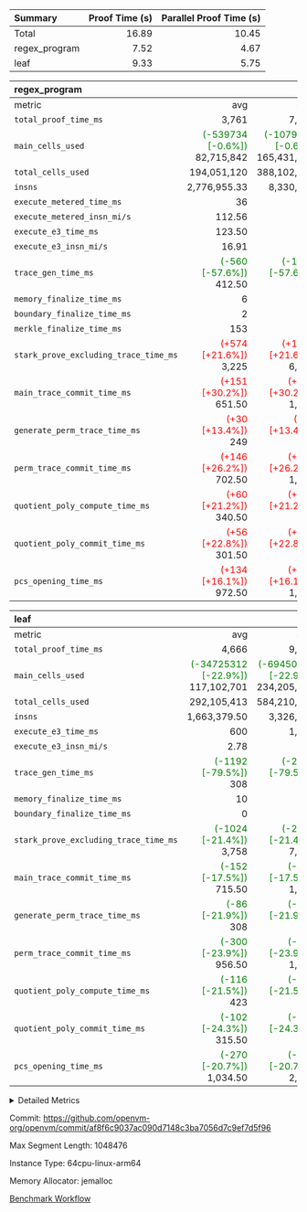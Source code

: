 | Summary | Proof Time (s) | Parallel Proof Time (s) |
|:---|---:|---:|
| Total |  16.89 |  10.45 |
| regex_program |  7.52 |  4.67 |
| leaf |  9.33 |  5.75 |


| regex_program |||||
|:---|---:|---:|---:|---:|
|metric|avg|sum|max|min|
| `total_proof_time_ms ` |  3,761 |  7,522 |  4,669 |  2,853 |
| `main_cells_used     ` | <span style='color: green'>(-539734 [-0.6%])</span> 82,715,842 | <span style='color: green'>(-1079468 [-0.6%])</span> 165,431,684 | <span style='color: green'>(-2347105 [-2.5%])</span> 91,153,694 | <span style='color: red'>(+1267637 [+1.7%])</span> 74,277,990 |
| `total_cells_used    ` |  194,051,120 |  388,102,240 |  211,864,680 |  176,237,560 |
| `insns               ` |  2,776,955.33 |  8,330,866 |  4,165,433 |  1,921,433 |
| `execute_metered_time_ms` |  36 | -          | -          | -          |
| `execute_metered_insn_mi/s` |  112.56 | -          |  112.56 |  112.56 |
| `execute_e3_time_ms  ` |  123.50 |  247 |  139 |  108 |
| `execute_e3_insn_mi/s` |  16.91 | -          |  17.78 |  16.04 |
| `trace_gen_time_ms   ` | <span style='color: green'>(-560 [-57.6%])</span> 412.50 | <span style='color: green'>(-1119 [-57.6%])</span> 825 | <span style='color: green'>(-622 [-54.2%])</span> 525 | <span style='color: green'>(-497 [-62.4%])</span> 300 |
| `memory_finalize_time_ms` |  6 |  12 |  10 |  2 |
| `boundary_finalize_time_ms` |  2 |  4 |  4 |  0 |
| `merkle_finalize_time_ms` |  153 |  306 |  239 |  67 |
| `stark_prove_excluding_trace_time_ms` | <span style='color: red'>(+574 [+21.6%])</span> 3,225 | <span style='color: red'>(+1147 [+21.6%])</span> 6,450 | <span style='color: red'>(+1183 [+41.9%])</span> 4,005 | <span style='color: green'>(-36 [-1.5%])</span> 2,445 |
| `main_trace_commit_time_ms` | <span style='color: red'>(+151 [+30.2%])</span> 651.50 | <span style='color: red'>(+302 [+30.2%])</span> 1,303 | <span style='color: red'>(+281 [+50.4%])</span> 838 | <span style='color: red'>(+21 [+4.7%])</span> 465 |
| `generate_perm_trace_time_ms` | <span style='color: red'>(+30 [+13.4%])</span> 249 | <span style='color: red'>(+59 [+13.4%])</span> 498 | <span style='color: red'>(+66 [+28.4%])</span> 298 | <span style='color: green'>(-7 [-3.4%])</span> 200 |
| `perm_trace_commit_time_ms` | <span style='color: red'>(+146 [+26.2%])</span> 702.50 | <span style='color: red'>(+292 [+26.2%])</span> 1,405 | <span style='color: red'>(+274 [+47.6%])</span> 850 | <span style='color: red'>(+18 [+3.4%])</span> 555 |
| `quotient_poly_compute_time_ms` | <span style='color: red'>(+60 [+21.2%])</span> 340.50 | <span style='color: red'>(+119 [+21.2%])</span> 681 | <span style='color: red'>(+130 [+42.9%])</span> 433 | <span style='color: green'>(-11 [-4.2%])</span> 248 |
| `quotient_poly_commit_time_ms` | <span style='color: red'>(+56 [+22.8%])</span> 301.50 | <span style='color: red'>(+112 [+22.8%])</span> 603 | <span style='color: red'>(+112 [+39.9%])</span> 393 |  210 |
| `pcs_opening_time_ms ` | <span style='color: red'>(+134 [+16.1%])</span> 972.50 | <span style='color: red'>(+269 [+16.1%])</span> 1,945 | <span style='color: red'>(+323 [+37.4%])</span> 1,186 | <span style='color: green'>(-54 [-6.6%])</span> 759 |

| leaf |||||
|:---|---:|---:|---:|---:|
|metric|avg|sum|max|min|
| `total_proof_time_ms ` |  4,666 |  9,332 |  5,745 |  3,587 |
| `main_cells_used     ` | <span style='color: green'>(-34725312 [-22.9%])</span> 117,102,701 | <span style='color: green'>(-69450624 [-22.9%])</span> 234,205,402 | <span style='color: green'>(-7021046 [-4.6%])</span> 147,206,832 | <span style='color: green'>(-62429578 [-41.8%])</span> 86,998,570 |
| `total_cells_used    ` |  292,105,413 |  584,210,826 |  376,104,998 |  208,105,828 |
| `insns               ` |  1,663,379.50 |  3,326,759 |  1,830,075 |  1,496,684 |
| `execute_e3_time_ms  ` |  600 |  1,200 |  677 |  523 |
| `execute_e3_insn_mi/s` |  2.78 | -          |  2.86 |  2.70 |
| `trace_gen_time_ms   ` | <span style='color: green'>(-1192 [-79.5%])</span> 308 | <span style='color: green'>(-2385 [-79.5%])</span> 616 | <span style='color: green'>(-1145 [-75.0%])</span> 381 | <span style='color: green'>(-1240 [-84.1%])</span> 235 |
| `memory_finalize_time_ms` |  10 |  20 |  13 |  7 |
| `boundary_finalize_time_ms` |  0 |  0 |  0 |  0 |
| `stark_prove_excluding_trace_time_ms` | <span style='color: green'>(-1024 [-21.4%])</span> 3,758 | <span style='color: green'>(-2048 [-21.4%])</span> 7,516 | <span style='color: green'>(-105 [-2.2%])</span> 4,687 | <span style='color: green'>(-1943 [-40.7%])</span> 2,829 |
| `main_trace_commit_time_ms` | <span style='color: green'>(-152 [-17.5%])</span> 715.50 | <span style='color: green'>(-303 [-17.5%])</span> 1,431 | <span style='color: green'>(-22 [-2.5%])</span> 845 | <span style='color: green'>(-281 [-32.4%])</span> 586 |
| `generate_perm_trace_time_ms` | <span style='color: green'>(-86 [-21.9%])</span> 308 | <span style='color: green'>(-173 [-21.9%])</span> 616 | <span style='color: green'>(-22 [-5.3%])</span> 395 | <span style='color: green'>(-151 [-40.6%])</span> 221 |
| `perm_trace_commit_time_ms` | <span style='color: green'>(-300 [-23.9%])</span> 956.50 | <span style='color: green'>(-600 [-23.9%])</span> 1,913 | <span style='color: green'>(-16 [-1.3%])</span> 1,243 | <span style='color: green'>(-584 [-46.6%])</span> 670 |
| `quotient_poly_compute_time_ms` | <span style='color: green'>(-116 [-21.5%])</span> 423 | <span style='color: green'>(-232 [-21.5%])</span> 846 | <span style='color: green'>(-11 [-2.0%])</span> 530 | <span style='color: green'>(-221 [-41.2%])</span> 316 |
| `quotient_poly_commit_time_ms` | <span style='color: green'>(-102 [-24.3%])</span> 315.50 | <span style='color: green'>(-203 [-24.3%])</span> 631 | <span style='color: green'>(-44 [-10.5%])</span> 376 | <span style='color: green'>(-159 [-38.4%])</span> 255 |
| `pcs_opening_time_ms ` | <span style='color: green'>(-270 [-20.7%])</span> 1,034.50 | <span style='color: green'>(-539 [-20.7%])</span> 2,069 | <span style='color: green'>(-20 [-1.5%])</span> 1,293 | <span style='color: green'>(-519 [-40.1%])</span> 776 |



<details>
<summary>Detailed Metrics</summary>

|  | keygen_time_ms | commit_exe_time_ms | app proof_time_ms | agg_layer_time_ms |
| --- | --- | --- | --- |
|  | 48 | 20 | 10,264 | 11,973 | 

| group | single_leaf_agg_time_ms | prove_segment_time_ms | num_children | memory_to_vec_partition_time_ms | insns | fri.log_blowup | execute_metered_time_ms | execute_metered_insn_mi/s | compute_user_public_values_proof_time_ms |
| --- | --- | --- | --- | --- | --- | --- | --- | --- | --- |
| leaf | 7,153 |  | 1 |  |  | 1 |  |  |  | 
| regex_program |  | 4,104 |  | 23 | 4,165,433 | 1 | 36 | 112.56 | 60 | 

| group | air_name | quotient_deg | interactions | constraints |
| --- | --- | --- | --- | --- |
| leaf | AccessAdapterAir<2> | 2 | 5 | 12 | 
| leaf | AccessAdapterAir<4> | 2 | 5 | 12 | 
| leaf | AccessAdapterAir<8> | 2 | 5 | 12 | 
| leaf | FriReducedOpeningAir | 2 | 39 | 71 | 
| leaf | JalRangeCheckAir | 2 | 9 | 14 | 
| leaf | NativePoseidon2Air<BabyBearParameters>, 1> | 2 | 136 | 572 | 
| leaf | PhantomAir | 2 | 3 | 5 | 
| leaf | ProgramAir | 1 | 1 | 4 | 
| leaf | VariableRangeCheckerAir | 1 | 1 | 4 | 
| leaf | VmAirWrapper<AluNativeAdapterAir, FieldArithmeticCoreAir> | 2 | 15 | 27 | 
| leaf | VmAirWrapper<BranchNativeAdapterAir, BranchEqualCoreAir<1> | 2 | 11 | 25 | 
| leaf | VmAirWrapper<NativeAdapterAir<2, 0>, PublicValuesCoreAir> | 2 | 11 | 30 | 
| leaf | VmAirWrapper<NativeLoadStoreAdapterAir<1>, NativeLoadStoreCoreAir<1> | 2 | 15 | 20 | 
| leaf | VmAirWrapper<NativeLoadStoreAdapterAir<4>, NativeLoadStoreCoreAir<4> | 2 | 15 | 20 | 
| leaf | VmAirWrapper<NativeVectorizedAdapterAir<4>, FieldExtensionCoreAir> | 2 | 15 | 27 | 
| leaf | VmConnectorAir | 2 | 5 | 11 | 
| leaf | VolatileBoundaryAir | 2 | 7 | 19 | 
| regex_program | AccessAdapterAir<16> | 2 | 5 | 12 | 
| regex_program | AccessAdapterAir<2> | 2 | 5 | 12 | 
| regex_program | AccessAdapterAir<32> | 2 | 5 | 12 | 
| regex_program | AccessAdapterAir<4> | 2 | 5 | 12 | 
| regex_program | AccessAdapterAir<8> | 2 | 5 | 12 | 
| regex_program | BitwiseOperationLookupAir<8> | 2 | 2 | 4 | 
| regex_program | KeccakVmAir | 2 | 321 | 4,513 | 
| regex_program | MemoryMerkleAir<8> | 2 | 4 | 39 | 
| regex_program | PersistentBoundaryAir<8> | 2 | 3 | 7 | 
| regex_program | PhantomAir | 2 | 3 | 5 | 
| regex_program | Poseidon2PeripheryAir<BabyBearParameters>, 1> | 2 | 1 | 286 | 
| regex_program | ProgramAir | 1 | 1 | 4 | 
| regex_program | RangeTupleCheckerAir<2> | 1 | 1 | 4 | 
| regex_program | Rv32HintStoreAir | 2 | 18 | 28 | 
| regex_program | VariableRangeCheckerAir | 1 | 1 | 4 | 
| regex_program | VmAirWrapper<Rv32BaseAluAdapterAir, BaseAluCoreAir<4, 8> | 2 | 20 | 37 | 
| regex_program | VmAirWrapper<Rv32BaseAluAdapterAir, LessThanCoreAir<4, 8> | 2 | 18 | 40 | 
| regex_program | VmAirWrapper<Rv32BaseAluAdapterAir, ShiftCoreAir<4, 8> | 2 | 24 | 91 | 
| regex_program | VmAirWrapper<Rv32BranchAdapterAir, BranchEqualCoreAir<4> | 2 | 11 | 20 | 
| regex_program | VmAirWrapper<Rv32BranchAdapterAir, BranchLessThanCoreAir<4, 8> | 2 | 13 | 35 | 
| regex_program | VmAirWrapper<Rv32CondRdWriteAdapterAir, Rv32JalLuiCoreAir> | 2 | 10 | 18 | 
| regex_program | VmAirWrapper<Rv32JalrAdapterAir, Rv32JalrCoreAir> | 2 | 16 | 20 | 
| regex_program | VmAirWrapper<Rv32LoadStoreAdapterAir, LoadSignExtendCoreAir<4, 8> | 2 | 18 | 33 | 
| regex_program | VmAirWrapper<Rv32LoadStoreAdapterAir, LoadStoreCoreAir<4> | 2 | 17 | 40 | 
| regex_program | VmAirWrapper<Rv32MultAdapterAir, DivRemCoreAir<4, 8> | 2 | 25 | 84 | 
| regex_program | VmAirWrapper<Rv32MultAdapterAir, MulHCoreAir<4, 8> | 2 | 24 | 31 | 
| regex_program | VmAirWrapper<Rv32MultAdapterAir, MultiplicationCoreAir<4, 8> | 2 | 19 | 19 | 
| regex_program | VmAirWrapper<Rv32RdWriteAdapterAir, Rv32AuipcCoreAir> | 2 | 12 | 14 | 
| regex_program | VmConnectorAir | 2 | 5 | 11 | 

| group | air_name | idx | rows | prep_cols | perm_cols | main_cols | cells |
| --- | --- | --- | --- | --- | --- | --- | --- |
| leaf | AccessAdapterAir<2> | 0 | 524,288 |  | 16 | 11 | 14,155,776 | 
| leaf | AccessAdapterAir<2> | 1 | 1,048,576 |  | 16 | 11 | 28,311,552 | 
| leaf | AccessAdapterAir<4> | 0 | 262,144 |  | 16 | 13 | 7,602,176 | 
| leaf | AccessAdapterAir<4> | 1 | 524,288 |  | 16 | 13 | 15,204,352 | 
| leaf | AccessAdapterAir<8> | 0 | 4,096 |  | 16 | 17 | 135,168 | 
| leaf | AccessAdapterAir<8> | 1 | 16,384 |  | 16 | 17 | 540,672 | 
| leaf | FriReducedOpeningAir | 0 | 524,288 |  | 84 | 27 | 58,195,968 | 
| leaf | FriReducedOpeningAir | 1 | 2,097,152 |  | 84 | 27 | 232,783,872 | 
| leaf | JalRangeCheckAir | 0 | 65,536 |  | 28 | 12 | 2,621,440 | 
| leaf | JalRangeCheckAir | 1 | 65,536 |  | 28 | 12 | 2,621,440 | 
| leaf | NativePoseidon2Air<BabyBearParameters>, 1> | 0 | 131,072 |  | 312 | 398 | 93,061,120 | 
| leaf | NativePoseidon2Air<BabyBearParameters>, 1> | 1 | 131,072 |  | 312 | 398 | 93,061,120 | 
| leaf | PhantomAir | 0 | 32,768 |  | 12 | 6 | 589,824 | 
| leaf | PhantomAir | 1 | 32,768 |  | 12 | 6 | 589,824 | 
| leaf | ProgramAir | 0 | 262,144 |  | 8 | 10 | 4,718,592 | 
| leaf | ProgramAir | 1 | 262,144 |  | 8 | 10 | 4,718,592 | 
| leaf | VariableRangeCheckerAir | 0 | 262,144 | 2 | 8 | 1 | 2,359,296 | 
| leaf | VariableRangeCheckerAir | 1 | 262,144 | 2 | 8 | 1 | 2,359,296 | 
| leaf | VmAirWrapper<AluNativeAdapterAir, FieldArithmeticCoreAir> | 0 | 1,048,576 |  | 36 | 29 | 68,157,440 | 
| leaf | VmAirWrapper<AluNativeAdapterAir, FieldArithmeticCoreAir> | 1 | 1,048,576 |  | 36 | 29 | 68,157,440 | 
| leaf | VmAirWrapper<BranchNativeAdapterAir, BranchEqualCoreAir<1> | 0 | 262,144 |  | 28 | 23 | 13,369,344 | 
| leaf | VmAirWrapper<BranchNativeAdapterAir, BranchEqualCoreAir<1> | 1 | 262,144 |  | 28 | 23 | 13,369,344 | 
| leaf | VmAirWrapper<NativeAdapterAir<2, 0>, PublicValuesCoreAir> | 0 | 64 |  | 28 | 27 | 3,520 | 
| leaf | VmAirWrapper<NativeAdapterAir<2, 0>, PublicValuesCoreAir> | 1 | 64 |  | 28 | 27 | 3,520 | 
| leaf | VmAirWrapper<NativeLoadStoreAdapterAir<1>, NativeLoadStoreCoreAir<1> | 0 | 524,288 |  | 40 | 21 | 31,981,568 | 
| leaf | VmAirWrapper<NativeLoadStoreAdapterAir<1>, NativeLoadStoreCoreAir<1> | 1 | 524,288 |  | 40 | 21 | 31,981,568 | 
| leaf | VmAirWrapper<NativeLoadStoreAdapterAir<4>, NativeLoadStoreCoreAir<4> | 0 | 131,072 |  | 40 | 27 | 8,781,824 | 
| leaf | VmAirWrapper<NativeLoadStoreAdapterAir<4>, NativeLoadStoreCoreAir<4> | 1 | 131,072 |  | 40 | 27 | 8,781,824 | 
| leaf | VmAirWrapper<NativeVectorizedAdapterAir<4>, FieldExtensionCoreAir> | 0 | 131,072 |  | 36 | 38 | 9,699,328 | 
| leaf | VmAirWrapper<NativeVectorizedAdapterAir<4>, FieldExtensionCoreAir> | 1 | 262,144 |  | 36 | 38 | 19,398,656 | 
| leaf | VmConnectorAir | 0 | 2 | 1 | 16 | 5 | 42 | 
| leaf | VmConnectorAir | 1 | 2 | 1 | 16 | 5 | 42 | 
| leaf | VolatileBoundaryAir | 0 | 131,072 |  | 20 | 12 | 4,194,304 | 
| leaf | VolatileBoundaryAir | 1 | 524,288 |  | 20 | 12 | 16,777,216 | 

| group | air_name | segment | rows | prep_cols | perm_cols | main_cols | cells |
| --- | --- | --- | --- | --- | --- | --- | --- |
| regex_program | AccessAdapterAir<8> | 0 | 131,072 |  | 16 | 17 | 4,325,376 | 
| regex_program | AccessAdapterAir<8> | 1 | 2,048 |  | 16 | 17 | 67,584 | 
| regex_program | BitwiseOperationLookupAir<8> | 0 | 65,536 | 3 | 8 | 2 | 655,360 | 
| regex_program | BitwiseOperationLookupAir<8> | 1 | 65,536 | 3 | 8 | 2 | 655,360 | 
| regex_program | KeccakVmAir | 1 | 32 |  | 1,056 | 3,163 | 135,008 | 
| regex_program | MemoryMerkleAir<8> | 0 | 131,072 |  | 16 | 32 | 6,291,456 | 
| regex_program | MemoryMerkleAir<8> | 1 | 4,096 |  | 16 | 32 | 196,608 | 
| regex_program | PersistentBoundaryAir<8> | 0 | 131,072 |  | 12 | 20 | 4,194,304 | 
| regex_program | PersistentBoundaryAir<8> | 1 | 2,048 |  | 12 | 20 | 65,536 | 
| regex_program | PhantomAir | 0 | 1 |  | 12 | 6 | 18 | 
| regex_program | Poseidon2PeripheryAir<BabyBearParameters>, 1> | 0 | 16,384 |  | 8 | 300 | 5,046,272 | 
| regex_program | Poseidon2PeripheryAir<BabyBearParameters>, 1> | 1 | 2,048 |  | 8 | 300 | 630,784 | 
| regex_program | ProgramAir | 0 | 131,072 |  | 8 | 10 | 2,359,296 | 
| regex_program | ProgramAir | 1 | 131,072 |  | 8 | 10 | 2,359,296 | 
| regex_program | RangeTupleCheckerAir<2> | 0 | 524,288 | 2 | 8 | 1 | 4,718,592 | 
| regex_program | RangeTupleCheckerAir<2> | 1 | 524,288 | 2 | 8 | 1 | 4,718,592 | 
| regex_program | Rv32HintStoreAir | 0 | 16,384 |  | 44 | 32 | 1,245,184 | 
| regex_program | VariableRangeCheckerAir | 0 | 262,144 | 2 | 8 | 1 | 2,359,296 | 
| regex_program | VariableRangeCheckerAir | 1 | 262,144 | 2 | 8 | 1 | 2,359,296 | 
| regex_program | VmAirWrapper<Rv32BaseAluAdapterAir, BaseAluCoreAir<4, 8> | 0 | 1,048,576 |  | 52 | 36 | 92,274,688 | 
| regex_program | VmAirWrapper<Rv32BaseAluAdapterAir, BaseAluCoreAir<4, 8> | 1 | 1,048,576 |  | 52 | 36 | 92,274,688 | 
| regex_program | VmAirWrapper<Rv32BaseAluAdapterAir, LessThanCoreAir<4, 8> | 0 | 32,768 |  | 40 | 37 | 2,523,136 | 
| regex_program | VmAirWrapper<Rv32BaseAluAdapterAir, LessThanCoreAir<4, 8> | 1 | 16,384 |  | 40 | 37 | 1,261,568 | 
| regex_program | VmAirWrapper<Rv32BaseAluAdapterAir, ShiftCoreAir<4, 8> | 0 | 131,072 |  | 52 | 53 | 13,762,560 | 
| regex_program | VmAirWrapper<Rv32BaseAluAdapterAir, ShiftCoreAir<4, 8> | 1 | 131,072 |  | 52 | 53 | 13,762,560 | 
| regex_program | VmAirWrapper<Rv32BranchAdapterAir, BranchEqualCoreAir<4> | 0 | 262,144 |  | 28 | 26 | 14,155,776 | 
| regex_program | VmAirWrapper<Rv32BranchAdapterAir, BranchEqualCoreAir<4> | 1 | 131,072 |  | 28 | 26 | 7,077,888 | 
| regex_program | VmAirWrapper<Rv32BranchAdapterAir, BranchLessThanCoreAir<4, 8> | 0 | 131,072 |  | 32 | 32 | 8,388,608 | 
| regex_program | VmAirWrapper<Rv32BranchAdapterAir, BranchLessThanCoreAir<4, 8> | 1 | 131,072 |  | 32 | 32 | 8,388,608 | 
| regex_program | VmAirWrapper<Rv32CondRdWriteAdapterAir, Rv32JalLuiCoreAir> | 0 | 65,536 |  | 28 | 18 | 3,014,656 | 
| regex_program | VmAirWrapper<Rv32CondRdWriteAdapterAir, Rv32JalLuiCoreAir> | 1 | 65,536 |  | 28 | 18 | 3,014,656 | 
| regex_program | VmAirWrapper<Rv32JalrAdapterAir, Rv32JalrCoreAir> | 0 | 131,072 |  | 36 | 28 | 8,388,608 | 
| regex_program | VmAirWrapper<Rv32JalrAdapterAir, Rv32JalrCoreAir> | 1 | 65,536 |  | 36 | 28 | 4,194,304 | 
| regex_program | VmAirWrapper<Rv32LoadStoreAdapterAir, LoadSignExtendCoreAir<4, 8> | 0 | 1,024 |  | 52 | 36 | 90,112 | 
| regex_program | VmAirWrapper<Rv32LoadStoreAdapterAir, LoadSignExtendCoreAir<4, 8> | 1 | 32 |  | 52 | 36 | 2,816 | 
| regex_program | VmAirWrapper<Rv32LoadStoreAdapterAir, LoadStoreCoreAir<4> | 0 | 2,097,152 |  | 52 | 41 | 195,035,136 | 
| regex_program | VmAirWrapper<Rv32LoadStoreAdapterAir, LoadStoreCoreAir<4> | 1 | 1,048,576 |  | 52 | 41 | 97,517,568 | 
| regex_program | VmAirWrapper<Rv32MultAdapterAir, DivRemCoreAir<4, 8> | 0 | 128 |  | 72 | 59 | 16,768 | 
| regex_program | VmAirWrapper<Rv32MultAdapterAir, MulHCoreAir<4, 8> | 0 | 256 |  | 72 | 39 | 28,416 | 
| regex_program | VmAirWrapper<Rv32MultAdapterAir, MultiplicationCoreAir<4, 8> | 0 | 32,768 |  | 52 | 31 | 2,719,744 | 
| regex_program | VmAirWrapper<Rv32MultAdapterAir, MultiplicationCoreAir<4, 8> | 1 | 32,768 |  | 52 | 31 | 2,719,744 | 
| regex_program | VmAirWrapper<Rv32RdWriteAdapterAir, Rv32AuipcCoreAir> | 0 | 32,768 |  | 28 | 20 | 1,572,864 | 
| regex_program | VmAirWrapper<Rv32RdWriteAdapterAir, Rv32AuipcCoreAir> | 1 | 32,768 |  | 28 | 20 | 1,572,864 | 
| regex_program | VmConnectorAir | 0 | 2 | 1 | 16 | 5 | 42 | 
| regex_program | VmConnectorAir | 1 | 2 | 1 | 16 | 5 | 42 | 

| group | idx | trace_gen_time_ms | total_proof_time_ms | total_cells_used | total_cells | stark_prove_excluding_trace_time_ms | quotient_poly_compute_time_ms | quotient_poly_commit_time_ms | perm_trace_commit_time_ms | pcs_opening_time_ms | memory_finalize_time_ms | main_trace_commit_time_ms | main_cells_used | insns | generate_perm_trace_time_ms | execute_e3_time_ms | execute_e3_insn_mi/s | boundary_finalize_time_ms |
| --- | --- | --- | --- | --- | --- | --- | --- | --- | --- | --- | --- | --- | --- | --- | --- | --- | --- | --- |
| leaf | 0 | 235 | 3,587 | 208,105,828 | 319,626,730 | 2,829 | 316 | 255 | 670 | 776 | 7 | 586 | 86,998,570 | 1,496,684 | 221 | 523 | 2.86 | 0 | 
| leaf | 1 | 381 | 5,745 | 376,104,998 | 538,660,330 | 4,687 | 530 | 376 | 1,243 | 1,293 | 13 | 845 | 147,206,832 | 1,830,075 | 395 | 677 | 2.70 | 0 | 

| group | idx | trace_height_constraint | weighted_sum | threshold |
| --- | --- | --- | --- | --- |
| leaf | 0 | 0 | 5,963,908 | 2,013,265,921 | 
| leaf | 0 | 1 | 32,649,472 | 2,013,265,921 | 
| leaf | 0 | 2 | 2,981,954 | 2,013,265,921 | 
| leaf | 0 | 3 | 32,383,236 | 2,013,265,921 | 
| leaf | 0 | 4 | 262,144 | 2,013,265,921 | 
| leaf | 0 | 5 | 74,765,002 | 2,013,265,921 | 
| leaf | 1 | 0 | 9,371,780 | 2,013,265,921 | 
| leaf | 1 | 1 | 64,930,048 | 2,013,265,921 | 
| leaf | 1 | 2 | 4,685,890 | 2,013,265,921 | 
| leaf | 1 | 3 | 65,044,740 | 2,013,265,921 | 
| leaf | 1 | 4 | 262,144 | 2,013,265,921 | 
| leaf | 1 | 5 | 144,818,890 | 2,013,265,921 | 

| group | segment | trace_gen_time_ms | total_proof_time_ms | total_cells_used | total_cells | stark_prove_excluding_trace_time_ms | quotient_poly_compute_time_ms | quotient_poly_commit_time_ms | perm_trace_commit_time_ms | pcs_opening_time_ms | merkle_finalize_time_ms | memory_to_vec_partition_time_ms | memory_finalize_time_ms | main_trace_commit_time_ms | main_cells_used | insns | generate_perm_trace_time_ms | execute_e3_time_ms | execute_e3_insn_mi/s | boundary_finalize_time_ms |
| --- | --- | --- | --- | --- | --- | --- | --- | --- | --- | --- | --- | --- | --- | --- | --- | --- | --- | --- | --- | --- |
| regex_program | 0 | 525 | 4,669 | 211,864,680 | 373,166,268 | 4,005 | 433 | 393 | 850 | 1,186 | 239 | 23 | 10 | 838 | 91,153,694 | 2,244,000 | 298 | 139 | 16.04 | 4 | 
| regex_program | 1 | 300 | 2,853 | 176,237,560 | 242,975,370 | 2,445 | 248 | 210 | 555 | 759 | 67 | 23 | 2 | 465 | 74,277,990 | 1,921,433 | 200 | 108 | 17.78 | 0 | 

| group | segment | trace_height_constraint | weighted_sum | threshold |
| --- | --- | --- | --- | --- |
| regex_program | 0 | 0 | 7,965,446 | 2,013,265,921 | 
| regex_program | 0 | 1 | 22,978,816 | 2,013,265,921 | 
| regex_program | 0 | 2 | 3,982,723 | 2,013,265,921 | 
| regex_program | 0 | 3 | 28,093,700 | 2,013,265,921 | 
| regex_program | 0 | 4 | 524,288 | 2,013,265,921 | 
| regex_program | 0 | 5 | 262,144 | 2,013,265,921 | 
| regex_program | 0 | 6 | 6,668,800 | 2,013,265,921 | 
| regex_program | 0 | 7 | 134,144 | 2,013,265,921 | 
| regex_program | 0 | 8 | 71,675,021 | 2,013,265,921 | 
| regex_program | 1 | 0 | 5,406,852 | 2,013,265,921 | 
| regex_program | 1 | 1 | 15,182,848 | 2,013,265,921 | 
| regex_program | 1 | 2 | 2,703,426 | 2,013,265,921 | 
| regex_program | 1 | 3 | 18,193,508 | 2,013,265,921 | 
| regex_program | 1 | 4 | 14,336 | 2,013,265,921 | 
| regex_program | 1 | 5 | 6,144 | 2,013,265,921 | 
| regex_program | 1 | 6 | 6,508,864 | 2,013,265,921 | 
| regex_program | 1 | 7 | 131,072 | 2,013,265,921 | 
| regex_program | 1 | 8 | 49,197,674 | 2,013,265,921 | 

</details>


Commit: https://github.com/openvm-org/openvm/commit/af8f6c9037ac090d7148c3ba7056d7c9ef7d5f96

Max Segment Length: 1048476

Instance Type: 64cpu-linux-arm64

Memory Allocator: jemalloc

[Benchmark Workflow](https://github.com/openvm-org/openvm/actions/runs/16503194998)

